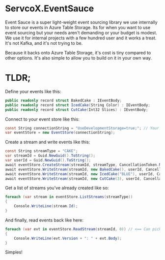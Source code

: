 # ServcoX.EventSauce
Event Sauce is a super light-weight event sourcing library we use internally to store our events in Azure Table Storage. Its for when you want to use event sourcing but your needs aren't demanding or your budget is modest. We use it for internal projects with a few hundred user and it works a treat. It's not Kafka, and it's not trying to be. 

Because it backs onto Azure Table Storage, it's cost is tiny compared to other options. It's also simple to allow you to build on it in your own way.

# TLDR;

Define your events like this:
```c#
public readonly record struct BakedCake : IEventBody;
public readonly record struct IcedCake(String Color) : IEventBody;
public readonly record struct CutCake(Int32 Slices) : IEventBody;
```

Connect to your event store like this:
```c#
const String connectionString = "UseDevelopmentStorage=true;"; // Your Azure Storage connection string goes here
var eventStore = new EventStore(connectionString);
```

Create a stream and write events like this:
```c#
const String streamType = "CAKE";
var streamId = Guid.NewGuid().ToString();
var userId = Guid.NewGuid().ToString();
await eventStore.CreateStream(streamId, streamType, CancellationToken.None);
await eventStore.WriteStream(streamId, new BakedCake(), userId, CancellationToken.None);
await eventStore.WriteStream(streamId, new IcedCake("BLUE"), userId, CancellationToken.None);
await eventStore.WriteStream(streamId, new CutCake(3), userId, CancellationToken.None);
```

Get a list of streams you've already created like so:
```c#
foreach (var stream in eventStore.ListStreams(streamType))
{
    Console.WriteLine(stream.Id);
}
```

And finally, read events back like here:
```c#
foreach (var evt in eventStore.ReadStream(streamId, 0)) // <== Can pick a greater version to only read new events
{
    Console.WriteLine(evt.Version + ": " + evt.Body);
}
```

Simples!